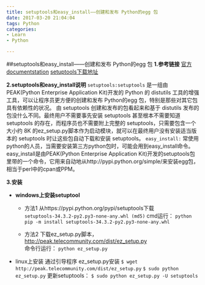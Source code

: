 ```yaml
---
title: setuptools和easy_install——创建和发布 Python的egg 包
date: 2017-03-20 21:04:04
tags: Python
categories: 
- Learn 
- Python

---
```


##setuptools和easy_install——创建和发布 Python的egg 包
**1.参考链接**
    [官方documentstation](https://setuptools.readthedocs.io/en/latest/)
    [setuptools下载地址](https://pypi.python.org/pypi/setuptools)

**2.setuptools和easy_install说明** 
`setuptools:setuptools` 是一组由PEAK(Python Enterprise Application Kit)开发的 Python 的 distutils 工具的增强工具，可以让程序员更方便的创建和发布 Python的egg 包，特别是那些对其它包具有依赖性的状况。 由 setuptools 创建和发布的包看起来和基于 distutils 发布的包没什么不同。最终用户不需要事先安装 setuptools 甚至根本不需要知道 setuptools 的存在，而程序员也不需要附上完整的 setuptools，只需要包含一个大小约 8K 的ez_setup.py脚本作为启动模块，就可以在最终用户没有安装适当版本的 setuptools 时让这些包自动下载和安装 setuptools。
`easy_install:` 常使用python的人员，当需要安装第三方python包时，可能会用到easy_install命令。easy_install是由PEAK(Python Enterprise Application Kit)开发的setuptools包里带的一个命令，它用来自动地从http://pypi.python.org/simple/来安装egg包，相当于perl中的cpan或PPM。

**3.安装**

* **windows上安装setuptool** 
    * 方法1 
   从https://pypi.python.org/pypi/setuptools下载  
    `setuptools-34.3.2-py2.py3-none-any.whl (md5)`
    cmd运行：
    `python pip -m install setuptools-34.3.2-py2.py3-none-any.whl`

    * 方法2
下载ez_setup.py脚本， http://peak.telecommunity.com/dist/ez_setup.py  
命令行运行：
`python ez_setup.py`

* linux上安装
通过引导程序 ez_setup.py安装
`$ wget http://peak.telecommunity.com/dist/ez_setup.py`
`$ sudo python ez_setup.py`
更新setuptools：
`$ sudo python ez_setup.py -U setuptools`



